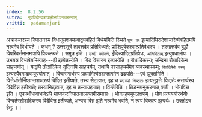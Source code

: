 ```yaml
---
index:  8.2.56
sutra:  नुदविदोन्दत्राघाह्रीभ्योऽन्यतरस्याम्
vritti:  padamanjari
---
```


अत्रानन्तरस्य निपातनस्य विधातुमशक्यत्वाद्व्यवहितं विधेयमिति स्थिते `शुषः कः` इत्यादिभिरादेशान्तरैर्व्यवहितमपि नत्वमेव विधीयते । कथम् ? उत्तरसूत्रे तावत्तदेव प्रतिषिध्यते; प्राप्तिपूर्वकत्वात्प्रतिषेधस्य । तस्मात्तदेव बुद्धौ विपरिवर्त्तमानमत्रापि विकल्प्यते । समुन्न इति । `उन्दी क्लेदने`, ईदित्त्वादिट्प्रतिषेधः, `अनिदिताम्` इत्युपधालोपः । 
उभयत्र विभाषेयमित्याह---ह्री इत्येतस्येति ।
विद विचारण इत्यस्येति । रौधादिकस्य; उन्दिना रौधादिकेन साहचर्यात् । यद्यपि तौदादिकेन नुदिनापि साहचर्यम्, तथापि परसाहचर्यमेव व्यवस्थापकम्; `विप्रतिषेधे परम्` इत्यस्यैवमादावप्युपयोगात् ।
विचारणार्थस्य ग्रहणमित्येतदाप्तागमेन द्रढयति---एवं ह्युक्तमिति । वित्तेर्धातोर्निष्ठान्तशब्दरूपं विदित इतीष्यते, तस्य सेट्त्वात्; इह च `रदाभ्यां निष्ठातः` इत्यनुवृत्तेः विद्यतेः सत्तार्थस्य विदेर्विन्न इतीष्यते; तस्यानिट्त्वात्, इह च तस्याग्रहणात् । विन्तेरिति । तिङन्तानुकरणात् षष्ठी । भोगवित्त इति । एकार्थीभावाभावेऽपि भाष्यकरनिपातनात्सप्तमीसमासः । भोगग्रहणमुपलक्षणम् । भोग प्रत्यययोरर्थयोः विन्दतेस्तौदादिकस्य विदेर्वित्त इतीष्यते, अन्यत्र विन्न इति नत्वमेव भवति, न त्वयं विकल्प इत्यर्थः । उक्तोऽत्र हेतुः ।।
